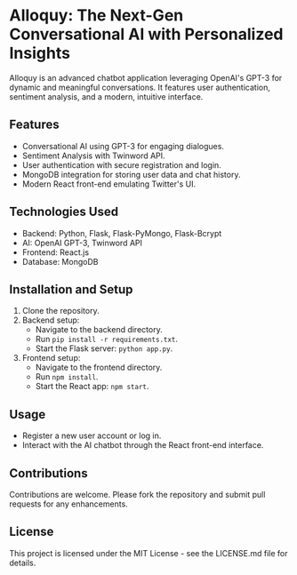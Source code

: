 # AIloquy: The Next-Gen Conversational AI with Personalized Insights

AIloquy is an advanced chatbot application leveraging OpenAI's GPT-3 for dynamic and meaningful conversations. It features user authentication, sentiment analysis, and a modern, intuitive interface.

## Features

- Conversational AI using GPT-3 for engaging dialogues.
- Sentiment Analysis with Twinword API.
- User authentication with secure registration and login.
- MongoDB integration for storing user data and chat history.
- Modern React front-end emulating Twitter's UI.

## Technologies Used

- Backend: Python, Flask, Flask-PyMongo, Flask-Bcrypt
- AI: OpenAI GPT-3, Twinword API
- Frontend: React.js
- Database: MongoDB

## Installation and Setup

1. Clone the repository.
2. Backend setup:
   - Navigate to the backend directory.
   - Run `pip install -r requirements.txt`.
   - Start the Flask server: `python app.py`.
3. Frontend setup:
   - Navigate to the frontend directory.
   - Run `npm install`.
   - Start the React app: `npm start`.

## Usage

- Register a new user account or log in.
- Interact with the AI chatbot through the React front-end interface.

## Contributions

Contributions are welcome. Please fork the repository and submit pull requests for any enhancements.

## License

This project is licensed under the MIT License - see the LICENSE.md file for details.
